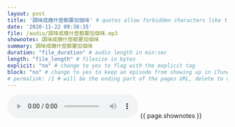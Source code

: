 ```yaml
---
layout: post
title: '調味成癮什麼都要加個味' # quotes allow forbidden characters like the colon
date: '2020-11-22 09:38:35'
file: /audio/調味成癮什麼都要加個味.mp3
shownotes: 調味成癮什麼都要加個味
summary: 調味成癮什麼都要加個味
duration: "file_duration" # audio length in min:sec
length: "file_length" # filesize in bytes
explicit: "no" # change to yes to flag with the explicit tag
block: "no" # change to yes to keep an episode from showing up in iTunes
# permalink: /1 # will be the ending part of the pages URL, delete to default to the title
---
```


<audio controls>
<source src="{{site.url}}{{site.baseurl}}{{ page.file }}" type="audio/x-mp3">
Your browser does not support the audio element.
</audio>
{{ page.shownotes }}
